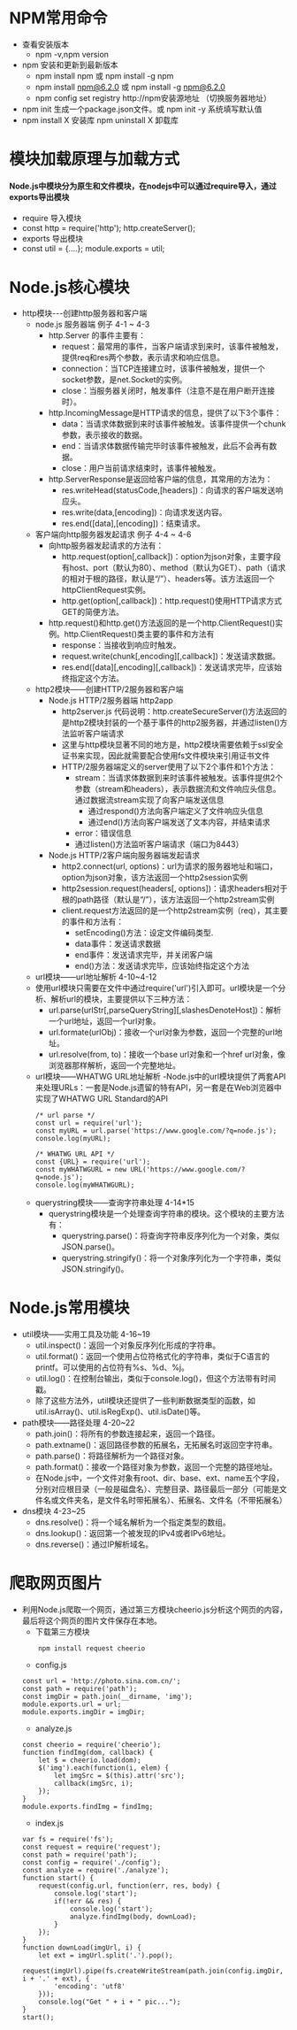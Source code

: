 # NPM常用命令
  - 查看安装版本 
    - npm -v,npm version
  - npm 安装和更新到最新版本
	- npm install npm 或 npm install -g npm
	- npm install npm@6.2.0 或 npm install -g npm@6.2.0
	- npm config set registry http://npm安装源地址 （切换服务器地址）
  - npm init 生成一个package.json文件。或 npm init -y 系统填写默认值
  - npm install X 安装库 npm uninstall X 卸载库

# 模块加载原理与加载方式
  #### Node.js中模块分为原生和文件模块，在nodejs中可以通过require导入，通过exports导出模块
  - require 导入模块
   - const http = require('http'); http.createServer();
  - exports 导出模块
   - const util = {....}; module.exports = util;
 
# Node.js核心模块
  - http模块---创建http服务器和客户端
    - node.js 服务器端 例子 4-1 ~ 4-3
		- http.Server 的事件主要有：
			- request：最常用的事件，当客户端请求到来时，该事件被触发，提供req和res两个参数，表示请求和响应信息。
            - connection：当TCP连接建立时，该事件被触发，提供一个socket参数，是net.Socket的实例。
            - close：当服务器关闭时，触发事件（注意不是在用户断开连接时）。 
		- http.IncomingMessage是HTTP请求的信息，提供了以下3个事件：
			- data：当请求体数据到来时该事件被触发。该事件提供一个chunk参数，表示接收的数据。
            - end：当请求体数据传输完毕时该事件被触发，此后不会再有数据。
            - close：用户当前请求结束时，该事件被触发。
		- http.ServerResponse是返回给客户端的信息，其常用的方法为：
			- res.writeHead(statusCode,[headers])：向请求的客户端发送响应头。
            - res.write(data,[encoding])：向请求发送内容。
            - res.end([data],[encoding])：结束请求。
	- 客户端向http服务器发起请求 例子 4-4 ~ 4-6
	    - 向http服务器发起请求的方法有：
		    - http.request(option[,callback])：option为json对象，主要字段有host、port（默认为80）、method（默认为GET）、path（请求的相对于根的路径，默认是“/”）、headers等。该方法返回一个httpClientRequest实例。
			- http.get(option[,callback])：http.request()使用HTTP请求方式GET的简便方法。
		- http.request()和http.get()方法返回的是一个http.ClientRequest()实例。http.ClientRequest()类主要的事件和方法有
		    - response：当接收到响应时触发。
			- request.write(chunk[,encoding][,callback])：发送请求数据。
			- res.end([data][,encoding][,callback])：发送请求完毕，应该始终指定这个方法。
	- http2模块——创建HTTP/2服务器和客户端
	    - Node.js HTTP/2服务器端 http2app
		    - http2server.js 代码说明：http.createSecureServer()方法返回的是http2模块封装的一个基于事件的http2服务器，并通过listen()方法监听客户端请求
			- 这里与http模块显著不同的地方是，http2模块需要依赖于ssl安全证书来实现，因此就需要配合使用fs文件模块来引用证书文件
		    - HTTP/2服务器端定义的server使用了以下2个事件和1个方法：
				- stream：当请求体数据到来时该事件被触发。该事件提供2个参数（stream和headers），表示数据流和文件响应头信息。通过数据流stream实现了向客户端发送信息
					- 通过respond()方法向客户端定义了文件响应头信息
					- 通过end()方法向客户端发送了文本内容，并结束请求
				- error：错误信息
				- 通过listen()方法监听客户端请求（端口为8443）
		- Node.js HTTP/2客户端向服务器端发起请求
		    - http2.connect(url, options)：url为请求的服务器地址和端口，option为json对象，该方法返回一个http2session实例
			- http2session.request(headers[, options])：请求headers相对于根的path路径（默认是“/”），该方法返回一个http2stream实例
			- client.request方法返回的是一个http2stream实例（req），其主要的事件和方法有：
				- setEncoding()方法：设定文件编码类型.
				- data事件：发送请求数据
				- end事件：发送请求完毕，并关闭客户端
				- end()方法：发送请求完毕，应该始终指定这个方法
	- url模块——url地址解析 4-10~4-12
	 - 使用url模块只需要在文件中通过require('url')引入即可。url模块是一个分析、解析url的模块，主要提供以下三种方法：
		- url.parse(urlStr[,parseQueryString][,slashesDenoteHost])：解析一个url地址，返回一个url对象。
		- url.formate(urlObj)：接收一个url对象为参数，返回一个完整的url地址。
		- url.resolve(from, to)：接收一个base url对象和一个href url对象，像浏览器那样解析，返回一个完整地址。
	- url模块——WHATWG URL地址解析
		-Node.js中的url模块提供了两套API来处理URLs：一套是Node.js遗留的特有API，另一套是在Web浏览器中实现了WHATWG URL Standard的API 
		```
		/* url parse */
		const url = require('url');
		const myURL = url.parse('https://www.google.com/?q=node.js');
		console.log(myURL);
		
		/* WHATWG URL API */
		const {URL} = require('url');
		const myWHATWGURL = new URL('https://www.google.com/?q=node.js');
		console.log(myWHATWGURL);
		```
	- querystring模块——查询字符串处理 4-14*15
		- querystring模块是一个处理查询字符串的模块。这个模块的主要方法有：
			- querystring.parse()：将查询字符串反序列化为一个对象，类似JSON.parse()。
			- querystring.stringify()：将一个对象序列化为一个字符串，类似JSON.stringify()。

# Node.js常用模块
  - util模块——实用工具及功能 4-16~19
	- util.inspect()：返回一个对象反序列化形成的字符串。
	- util.format()：返回一个使用占位符格式化的字符串，类似于C语言的printf。可以使用的占位符有%s、%d、%j。
	- util.log()：在控制台输出，类似于console.log()，但这个方法带有时间戳。
	- 除了这些方法外，util模块还提供了一些判断数据类型的函数，如util.isArray()、util.isRegExp()、util.isDate()等。
  - path模块——路径处理 4-20~22
	- path.join()：将所有的参数连接起来，返回一个路径。
	- path.extname()：返回路径参数的拓展名，无拓展名时返回空字符串。
	- path.parse()：将路径解析为一个路径对象。
	- path.format()：接收一个路径对象为参数，返回一个完整的路径地址。
	- 在Node.js中，一个文件对象有root、dir、base、ext、name五个字段，分别对应根目录（一般是磁盘名）、完整目录、路径最后一部分（可能是文件名或文件夹名，是文件名时带拓展名）、拓展名、文件名（不带拓展名）
  - dns模块 4-23~25
	- dns.resolve()：将一个域名解析为一个指定类型的数组。
	- dns.lookup()：返回第一个被发现的IPv4或者IPv6地址。
	- dns.reverse()：通过IP解析域名。 

# 爬取网页图片
  - 利用Node.js爬取一个网页，通过第三方模块cheerio.js分析这个网页的内容，最后将这个网页的图片文件保存在本地。
	- 下载第三方模块
	```
		npm install request cheerio
	```
	- config.js
	```
	const url = 'http://photo.sina.com.cn/';
	const path = require('path');
	const imgDir = path.join(__dirname, 'img');
	module.exports.url = url;
	module.exports.imgDir = imgDir;
	```
	- analyze.js
	```
	const cheerio = require('cheerio');
	function findImg(dom, callback) {
	    let $ = cheerio.load(dom);
	    $('img').each(function(i, elem) {
	        let imgSrc = $(this).attr('src');
	        callback(imgSrc, i);
	    });
	}
	module.exports.findImg = findImg;
	```
	- index.js
	```
	var fs = require('fs');
	const request = require('request');
	const path = require('path');
	const config = require('./config');
	const analyze = require('./analyze');
	function start() {
	    request(config.url, function(err, res, body) {
	        console.log('start');
	        if(!err && res) {
	            console.log('start');
	            analyze.findImg(body, downLoad);
	        }
	    });
	}
	function downLoad(imgUrl, i) {
	    let ext = imgUrl.split('.').pop();
	    request(imgUrl).pipe(fs.createWriteStream(path.join(config.imgDir, i + '.' + ext), {
	        'encoding': 'utf8'
	    }));
	    console.log("Get " + i + " pic...");
	}
	start();
	```